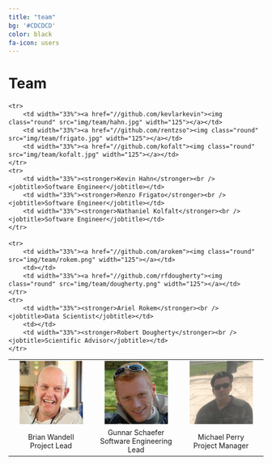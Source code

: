 ```yaml
---
title: "team"
bg: '#CDCDCD'
color: black
fa-icon: users
---
```


# Team

<table style="text-align:center">
	<tr>
		<td width="33%"><a href="//github.com/wandell"><img class="round" src="img/team/wandell.jpg" width="125"></a></td>
		<td width="33%"><a href="//github.com/gsfr"><img class="round" src="img/team/schaefer.png" width="125"></a></td>
		<td width="33%"><a href="//github.com/lmperry"><img class="round" src="img/team/perry.png" width="125"></a></td>
	</tr>
	<tr>
		<td width="33%"><stronger>Brian Wandell</stronger><br /><jobtitle>Project Lead</jobtitle></td>
		<td width="33%"><stronger>Gunnar Schaefer</stronger><br /><jobtitle>Software Engineering Lead</jobtitle></td>
		<td width="33%"><stronger>Michael Perry</stronger><br /><jobtitle>Project Manager</jobtitle></td>
	</tr>

	<tr>
		<td width="33%"><a href="//github.com/kevlarkevin"><img class="round" src="img/team/hahn.jpg" width="125"></a></td>
		<td width="33%"><a href="//github.com/rentzso"><img class="round" src="img/team/frigato.jpg" width="125"></a></td>
		<td width="33%"><a href="//github.com/kofalt"><img class="round" src="img/team/kofalt.jpg" width="125"></a></td>
	</tr>
	<tr>
		<td width="33%"><stronger>Kevin Hahn</stronger><br /><jobtitle>Software Engineer</jobtitle></td>
		<td width="33%"><stronger>Renzo Frigato</stronger><br /><jobtitle>Software Engineer</jobtitle></td>
		<td width="33%"><stronger>Nathaniel Kolfalt</stronger><br /><jobtitle>Software Engineer</jobtitle></td>
	</tr>

	<tr>
		<td width="33%"><a href="//github.com/arokem"><img class="round" src="img/team/rokem.png" width="125"></a></td>
        <td></td>
		<td width="33%"><a href="//github.com/rfdougherty"><img class="round" src="img/team/dougherty.png" width="125"></a></td>
	</tr>
	<tr>
		<td width="33%"><stronger>Ariel Rokem</stronger><br /><jobtitle>Data Scientist</jobtitle></td>
        <td></td>
		<td width="33%"><stronger>Robert Dougherty</stronger><br /><jobtitle>Scientific Advisor</jobtitle></td>
	</tr>
</table>
